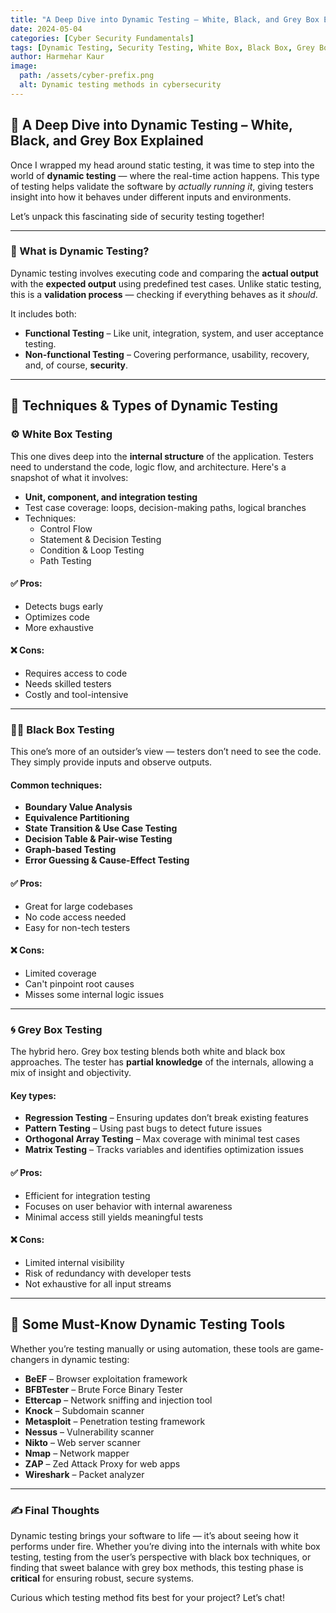 ```yaml
---
title: "A Deep Dive into Dynamic Testing – White, Black, and Grey Box Explained"
date: 2024-05-04
categories: [Cyber Security Fundamentals]
tags: [Dynamic Testing, Security Testing, White Box, Black Box, Grey Box, Penetration Testing, Cybersecurity Tools]
author: Harmehar Kaur
image:
  path: /assets/cyber-prefix.png
  alt: Dynamic testing methods in cybersecurity
---
```


## 🚀 A Deep Dive into Dynamic Testing – White, Black, and Grey Box Explained

Once I wrapped my head around static testing, it was time to step into the world of **dynamic testing** — where the real-time action happens. This type of testing helps validate the software by *actually running it*, giving testers insight into how it behaves under different inputs and environments.

Let’s unpack this fascinating side of security testing together!

---

### 🔎 What is Dynamic Testing?

Dynamic testing involves executing code and comparing the **actual output** with the **expected output** using predefined test cases. Unlike static testing, this is a **validation process** — checking if everything behaves as it *should*.

It includes both:
- **Functional Testing** – Like unit, integration, system, and user acceptance testing.
- **Non-functional Testing** – Covering performance, usability, recovery, and, of course, **security**.

---

## 🧰 Techniques & Types of Dynamic Testing

### ⚙️ **White Box Testing**
This one dives deep into the **internal structure** of the application. Testers need to understand the code, logic flow, and architecture. Here's a snapshot of what it involves:

- **Unit, component, and integration testing**
- Test case coverage: loops, decision-making paths, logical branches
- Techniques: 
  - Control Flow
  - Statement & Decision Testing
  - Condition & Loop Testing
  - Path Testing

#### ✅ Pros:
- Detects bugs early
- Optimizes code
- More exhaustive

#### ❌ Cons:
- Requires access to code
- Needs skilled testers
- Costly and tool-intensive

---

### 🕵️‍♂️ **Black Box Testing**
This one’s more of an outsider’s view — testers don’t need to see the code. They simply provide inputs and observe outputs.

#### Common techniques:
- **Boundary Value Analysis**
- **Equivalence Partitioning**
- **State Transition & Use Case Testing**
- **Decision Table & Pair-wise Testing**
- **Graph-based Testing**
- **Error Guessing & Cause-Effect Testing**

#### ✅ Pros:
- Great for large codebases
- No code access needed
- Easy for non-tech testers

#### ❌ Cons:
- Limited coverage
- Can't pinpoint root causes
- Misses some internal logic issues

---

### 🌀 **Grey Box Testing**
The hybrid hero. Grey box testing blends both white and black box approaches. The tester has **partial knowledge** of the internals, allowing a mix of insight and objectivity.

#### Key types:
- **Regression Testing** – Ensuring updates don’t break existing features
- **Pattern Testing** – Using past bugs to detect future issues
- **Orthogonal Array Testing** – Max coverage with minimal test cases
- **Matrix Testing** – Tracks variables and identifies optimization issues

#### ✅ Pros:
- Efficient for integration testing
- Focuses on user behavior with internal awareness
- Minimal access still yields meaningful tests

#### ❌ Cons:
- Limited internal visibility
- Risk of redundancy with developer tests
- Not exhaustive for all input streams

---

## 🧪 Some Must-Know Dynamic Testing Tools

Whether you’re testing manually or using automation, these tools are game-changers in dynamic testing:

- **BeEF** – Browser exploitation framework
- **BFBTester** – Brute Force Binary Tester
- **Ettercap** – Network sniffing and injection tool
- **Knock** – Subdomain scanner
- **Metasploit** – Penetration testing framework
- **Nessus** – Vulnerability scanner
- **Nikto** – Web server scanner
- **Nmap** – Network mapper
- **ZAP** – Zed Attack Proxy for web apps
- **Wireshark** – Packet analyzer

---

### ✍️ Final Thoughts

Dynamic testing brings your software to life — it’s about seeing how it performs under fire. Whether you’re diving into the internals with white box testing, testing from the user’s perspective with black box techniques, or finding that sweet balance with grey box methods, this testing phase is **critical** for ensuring robust, secure systems.

Curious which testing method fits best for your project? Let’s chat!
